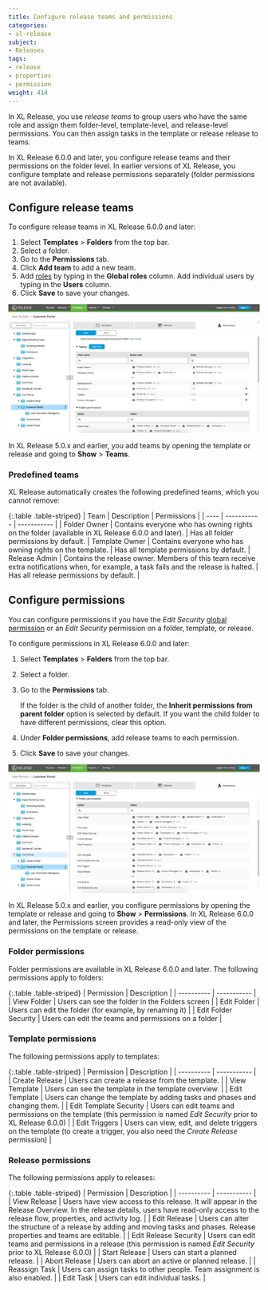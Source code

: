 ```yaml
---
title: Configure release teams and permissions
categories:
- xl-release
subject:
- Releases
tags:
- release
- properties
- permission
weight: 414
---
```


In XL Release, you use _release teams_ to group users who have the same role and assign them folder-level, template-level, and release-level permissions. You can then assign tasks in the template or release release to teams.

In XL Release 6.0.0 and later, you configure release teams and their permissions on the folder level. In earlier versions of XL Release, you configure template and release permissions separately (folder permissions are not available).

## Configure release teams

To configure release teams in XL Release 6.0.0 and later:

1. Select **Templates** > **Folders** from the top bar.
2. Select a folder.
3. Go to the **Permissions** tab.
4. Click **Add team** to add a new team.
5. Add [roles](/xl-release/how-to/configure-roles.html) by typing in the **Global roles** column. Add individual users by typing in the **Users** column.
6. Click **Save** to save your changes.

![Folder teams](../images/folder-teams.png)

In XL Release 5.0.x and earlier, you add teams by opening the template or release and going to **Show** > **Teams**.

### Predefined teams

XL Release automatically creates the following predefined teams, which you cannot remove:

{:.table .table-striped}
| Team | Description | Permissions |
| ---- | ----------- | ----------- |
| Folder Owner | Contains everyone who has owning rights on the folder (available in XL Release 6.0.0 and later). | Has all folder permissions by default.
| Template Owner | Contains everyone who has owning rights on the template. | Has all template permissions by default.
| Release Admin | Contains the release owner. Members of this team receive extra notifications when, for example, a task fails and the release is halted. | Has all release permissions by default. |

## Configure permissions

You can configure permissions if you have the *Edit Security* [global permission](/xl-release/how-to/configure-permissions.html) or an _Edit Security_ permission on a folder, template, or release.

To configure permissions in XL Release 6.0.0 and later:

1. Select **Templates** > **Folders** from the top bar.
2. Select a folder.
3. Go to the **Permissions** tab.

    If the folder is the child of another folder, the **Inherit permissions from parent folder** option is selected by default. If you want the child folder to have different permissions, clear this option.

4. Under **Folder permissions**, add release teams to each permission.
5. Click **Save** to save your changes.

![Folder permissions](../images/folder-permissions.png)

In XL Release 5.0.x and earlier, you configure permissions by opening the template or release and going to **Show** > **Permissions**. In XL Release 6.0.0 and later, the Permissions screen provides a read-only view of the permissions on the template or release.

### Folder permissions

Folder permissions are available in XL Release 6.0.0 and later. The following permissions apply to folders:

{:.table .table-striped}
| Permission | Description |
| ---------- | ----------- |
| View Folder | Users can see the folder in the Folders screen |
| Edit Folder | Users can edit the folder (for example, by renaming it) |
| Edit Folder Security | Users can edit the teams and permissions on a folder |

### Template permissions

The following permissions apply to templates:

{:.table .table-striped}
| Permission | Description |
| ---------- | ----------- |
| Create Release | Users can create a release from the template. |
| View Template | Users can see the template in the template overview. |
| Edit Template | Users can change the template by adding tasks and phases and changing them. |
| Edit Template Security | Users can edit teams and permissions on the template (this permission is named _Edit Security_ prior to XL Release 6.0.0) |
| Edit Triggers | Users can view, edit, and delete triggers on the template (to create a trigger, you also need the *Create Release* permission) |

### Release permissions

The following permissions apply to releases:

{:.table .table-striped}
| Permission | Description |
| ---------- | ----------- |
| View Release | Users have view access to this release. It will appear in the Release Overview. In the release details, users have read-only access to the release flow, properties, and activity log. |
| Edit Release | Users can alter the structure of a release by adding and moving tasks and phases. Release properties and teams are editable. |
| Edit Release Security | Users can edit teams and permissions in a release (this permission is named _Edit Security_ prior to XL Release 6.0.0) |
| Start Release | Users can start a planned release. |
| Abort Release | Users can abort an active or planned release. |
| Reassign Task | Users can assign tasks to other people. Team assignment is also enabled. |
| Edit Task | Users can edit individual tasks. |
